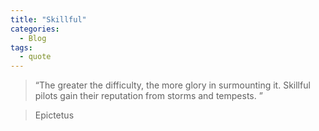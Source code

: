 ```yaml
---
title: "Skillful"
categories:
  - Blog
tags:
  - quote
---
```


> “The greater the difficulty, the more glory in surmounting it. Skillful pilots gain their reputation from storms and tempests. ”

> Epictetus 